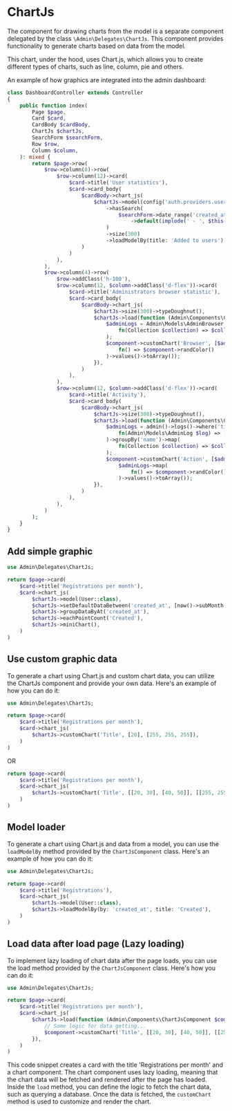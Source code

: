 # ChartJs

The component for drawing charts from the model is a separate component delegated by the class `\Admin\Delegates\ChartJs`.
This component provides functionality to generate charts based on data from the model.

This chart, under the hood, uses Chart.js, which allows you to create different types of charts, such as line, column, pie and others.

An example of how graphics are integrated into the admin dashboard:
```php
class DashboardController extends Controller
{
    public function index(
        Page $page,
        Card $card,
        CardBody $cardBody,
        ChartJs $chartJs,
        SearchForm $searchForm,
        Row $row,
        Column $column,
    ): mixed {
        return $page->row(
            $row->column(8)->row(
                $row->column(12)->card(
                    $card->title('User statistics'),
                    $card->card_body(
                        $cardBody->chart_js(
                            $chartJs->model(config('auth.providers.users.model'))
                                ->hasSearch(
                                    $searchForm->date_range('created_at', 'admin.created_at')
                                        ->default(implode(' - ', $this->defaultDateRange()))
                                )
                                ->size(300)
                                ->loadModelBy(title: 'Added to users'),
                        )
                    )
                ),
            ),
            $row->column(4)->row(
                $row->addClass('h-100'),
                $row->column(12, $column->addClass('d-flex'))->card(
                    $card->title('Administrators browser statistic'),
                    $card->card_body(
                        $cardBody->chart_js(
                            $chartJs->size(300)->typeDoughnut(),
                            $chartJs->load(function (Admin\Components\ChartJsComponent $component) {
                                $adminLogs = Admin\Models\AdminBrowser::all(['name'])->groupBy('name')->map(
                                    fn(Collection $collection) => $collection->count()
                                );
                                $component->customChart('Browser', [$adminLogs->toArray()], $adminLogs->map(
                                    fn() => $component->randColor()
                                )->values()->toArray());
                            }),
                        )
                    ),
                ),
                $row->column(12, $column->addClass('d-flex'))->card(
                    $card->title('Activity'),
                    $card->card_body(
                        $cardBody->chart_js(
                            $chartJs->size(300)->typeDoughnut(),
                            $chartJs->load(function (Admin\Components\ChartJsComponent $component) {
                                $adminLogs = admin()->logs()->where('title', '!=', 'Loaded page')->get(['title'])->map(
                                    fn(Admin\Models\AdminLog $log) => ['name' => $log->title]
                                )->groupBy('name')->map(
                                    fn(Collection $collection) => $collection->count()
                                );
                                $component->customChart('Action', [$adminLogs->toArray()],
                                    $adminLogs->map(
                                        fn() => $component->randColor()
                                    )->values()->toArray());
                            }),
                        )
                    ),
                ),
            )
        );
    }
}
```

## Add simple graphic
```php
use Admin\Delegates\ChartJs;

return $page->card(
	$card->title('Registrations per month'),
	$card->chart_js(
		$chartJs->model(User::class),
		$chartJs->setDefaultDataBetween('created_at', [now()->subMonth(), now()]),
		$chartJs->groupDataByAt('created_at'),
		$chartJs->eachPointCount('Created'),
		$chartJs->miniChart(),
	)
)
```

## Use custom graphic data
To generate a chart using Chart.js and custom chart data, you can utilize the ChartJs component and provide your own data. Here's an example of how you can do it:
```php
use Admin\Delegates\ChartJs;

return $page->card(
	$card->title('Registrations per month'),
	$card->chart_js(
		$chartJs->customChart('Title', [20], [255, 255, 255]),
	)
)
```
OR
```php
return $page->card(
	$card->title('Registrations per month'),
	$card->chart_js(
		$chartJs->customChart('Title', [[20, 30], [40, 50]], [[255, 255, 255], [211, 211, 211]]),
	)
)
```

## Model loader
To generate a chart using Chart.js and data from a model, you can use the `loadModelBy` method provided by the `ChartJsComponent` class. Here's an example of how you can do it:
```php
use Admin\Delegates\ChartJs;

return $page->card(
    $card->title('Registrations'),
    $card->chart_js(
        $chartJs->model(User::class),
        $chartJs->loadModelBy(by: 'created_at', title: 'Created'),
    )
)
```

## Load data after load page (Lazy loading)
To implement lazy loading of chart data after the page loads, you can use the load method provided by the `ChartJsComponent` class. Here's how you can do it:
```php
use Admin\Delegates\ChartJs;

return $page->card(
	$card->title('Registrations per month'),
	$card->chart_js(
		$chartJs->load(function (Admin\Components\ChartJsComponent $component) {
			// Some logic for data getting...
			$component->customChart('Title', [[20, 30], [40, 50]], [[255, 255, 255], [211, 211, 211]]);
		}),
	)
)
```
This code snippet creates a card with the title 'Registrations per month' and a chart component. The chart component uses lazy loading, meaning that the chart data will be fetched and rendered after the page has loaded. Inside the `load` method, you can define the logic to fetch the chart data, such as querying a database. Once the data is fetched, the `customChart` method is used to customize and render the chart.
